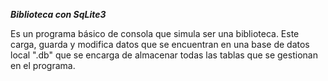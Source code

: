 _**Biblioteca con SqLite3**_

Es un programa básico de consola que simula ser una biblioteca. Este carga, guarda y modifica datos que se encuentran en una base de datos local ".db" que se encarga de almacenar todas las tablas que se gestionan en el programa.
